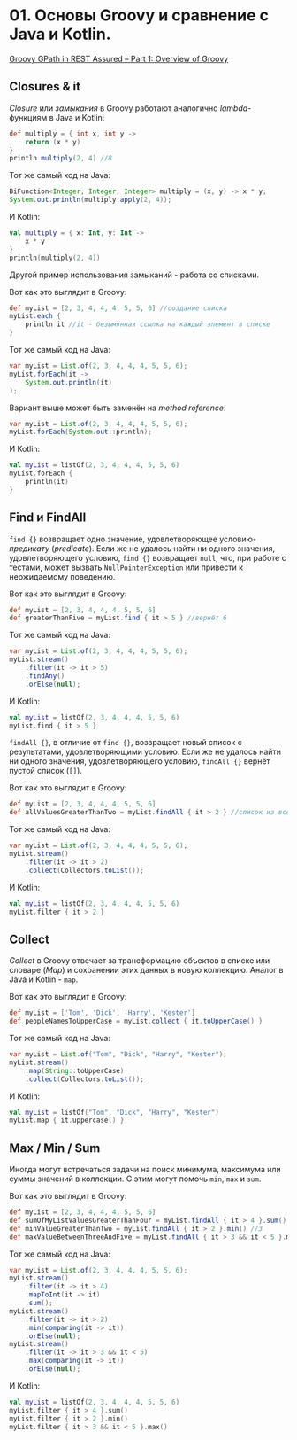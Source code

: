# 01. Основы Groovy и сравнение с Java и Kotlin.

[Groovy GPath in REST Assured – Part 1: Overview of Groovy](https://www.james-willett.com/groovy-gpath-in-rest-assured-part1-overview/)

## Closures & it

_Closure_ или _замыкания_ в Groovy работают аналогично _lambda_-функциям в Java и Kotlin:

```groovy
def multiply = { int x, int y ->
    return (x * y)
}
println multiply(2, 4) //8
```

Тот же самый код на Java:

```java
BiFunction<Integer, Integer, Integer> multiply = (x, y) -> x * y;
System.out.println(multiply.apply(2, 4));
```

И Kotlin:

```kotlin
val multiply = { x: Int, y: Int ->
    x * y
}
println(multiply(2, 4))
```

Другой пример использования замыканий - работа со списками.

Вот как это выглядит в Groovy:

```groovy
def myList = [2, 3, 4, 4, 4, 5, 5, 6] //создание списка
myList.each {
    println it //it - безымянная ссылка на каждый элемент в списке
}
```

Тот же самый код на Java:

```java
var myList = List.of(2, 3, 4, 4, 4, 5, 5, 6);
myList.forEach(it ->
    System.out.println(it)
);
```

Вариант выше может быть заменён на _method reference_:

```java
var myList = List.of(2, 3, 4, 4, 4, 5, 5, 6);
myList.forEach(System.out::println);
```

И Kotlin:

```kotlin
val myList = listOf(2, 3, 4, 4, 4, 5, 5, 6)
myList.forEach {
    println(it)
}
```

## Find и FindAll

`find {}` возвращает одно значение, удовлетворяющее условию-_предикату_ (_predicate_). Если же не удалось найти ни
одного значения, удовлетворяющего условию, `find {}` возвращает `null`, что, при работе с тестами, может
вызвать `NullPointerException` или привести к неожидаемому поведению.

Вот как это выглядит в Groovy:

```groovy
def myList = [2, 3, 4, 4, 4, 5, 5, 6]
def greaterThanFive = myList.find { it > 5 } //вернёт 6
```

Тот же самый код на Java:

```java
var myList = List.of(2, 3, 4, 4, 4, 5, 5, 6);
myList.stream()
    .filter(it -> it > 5)
    .findAny()
    .orElse(null);
```

И Kotlin:

```kotlin
val myList = listOf(2, 3, 4, 4, 4, 5, 5, 6)
myList.find { it > 5 }
```

`findAll {}`, в отличие от `find {}`, возвращает новый список с результатами, удовлетворяющими условию. Если же не
удалось найти ни одного значения, удовлетворяющего условию, `findAll {}` вернёт пустой список (`[]`).

Вот как это выглядит в Groovy:

```groovy
def myList = [2, 3, 4, 4, 4, 5, 5, 6]
def allValuesGreaterThanTwo = myList.findAll { it > 2 } //список из всех чисел, больше 2
```

Тот же самый код на Java:

```java
var myList = List.of(2, 3, 4, 4, 4, 5, 5, 6);
myList.stream()
    .filter(it -> it > 2)
    .collect(Collectors.toList());
```

И Kotlin:

```kotlin
val myList = listOf(2, 3, 4, 4, 4, 5, 5, 6)
myList.filter { it > 2 }
```

## Collect

_Collect_ в Groovy отвечает за трансформацию объектов в списке или словаре (_Map_) и сохранении этих данных в новую
коллекцию. Аналог в Java и Kotlin - `map`.

Вот как это выглядит в Groovy:

```groovy
def myList = ['Tom', 'Dick', 'Harry', 'Kester']
def peopleNamesToUpperCase = myList.collect { it.toUpperCase() }
```

Тот же самый код на Java:

```java
var myList = List.of("Tom", "Dick", "Harry", "Kester");
myList.stream()
    .map(String::toUpperCase)
    .collect(Collectors.toList());
```

И Kotlin:

```kotlin
val myList = listOf("Tom", "Dick", "Harry", "Kester")
myList.map { it.uppercase() }
```

## Max / Min / Sum

Иногда могут встречаться задачи на поиск минимума, максимума или суммы значений в коллекции. С этим могут
помочь `min`, `max` и `sum`.

Вот как это выглядит в Groovy:

```groovy
def myList = [2, 3, 4, 4, 4, 5, 5, 6]
def sumOfMyListValuesGreaterThanFour = myList.findAll { it > 4 }.sum() //16
def minValueGreaterThanTwo = myList.findAll { it > 2 }.min() //3
def maxValueBetweenThreeAndFive = myList.findAll { it > 3 && it < 5 }.max() //4
```

Тот же самый код на Java:

```java
var myList = List.of(2, 3, 4, 4, 4, 5, 5, 6);
myList.stream()
    .filter(it -> it > 4)
    .mapToInt(it -> it)
    .sum();
myList.stream()
    .filter(it -> it > 2)
    .min(comparing(it -> it))
    .orElse(null);
myList.stream()
    .filter(it -> it > 3 && it < 5)
    .max(comparing(it -> it))
    .orElse(null);    
```

И Kotlin:

```kotlin
val myList = listOf(2, 3, 4, 4, 4, 5, 5, 6)
myList.filter { it > 4 }.sum()
myList.filter { it > 2 }.min()
myList.filter { it > 3 && it < 5 }.max()
```